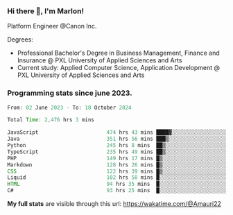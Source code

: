 
### Hi there 👋, I'm Marlon!

Platform Engineer @Canon Inc.

Degrees: 
- Professional Bachelor's Degree in Business Management, Finance and Insurance @ PXL University of Applied Sciences and Arts
- Current study: Applied Computer Science, Application Development @ PXL University of Applied Sciences and Arts

### Programming stats since june 2023.
<!--START_SECTION:waka-->

```java
From: 02 June 2023 - To: 18 October 2024

Total Time: 2,476 hrs 3 mins

JavaScript                      474 hrs 43 mins ████▓░░░░░░░░░░░░░░░░░░░░   18.87 %
Java                            351 hrs 56 mins ███▒░░░░░░░░░░░░░░░░░░░░░   13.99 %
Python                          245 hrs 8 mins  ██▒░░░░░░░░░░░░░░░░░░░░░░   09.74 %
TypeScript                      235 hrs 49 mins ██▒░░░░░░░░░░░░░░░░░░░░░░   09.37 %
PHP                             149 hrs 17 mins █▒░░░░░░░░░░░░░░░░░░░░░░░   05.93 %
Markdown                        128 hrs 26 mins █▒░░░░░░░░░░░░░░░░░░░░░░░   05.11 %
CSS                             122 hrs 39 mins █▒░░░░░░░░░░░░░░░░░░░░░░░   04.88 %
Liquid                          102 hrs 58 mins █░░░░░░░░░░░░░░░░░░░░░░░░   04.09 %
HTML                            94 hrs 35 mins  █░░░░░░░░░░░░░░░░░░░░░░░░   03.76 %
C#                              93 hrs 25 mins  █░░░░░░░░░░░░░░░░░░░░░░░░   03.71 %
```

<!--END_SECTION:waka-->
**My full stats** are visible through this url: https://wakatime.com/@Amauri22

